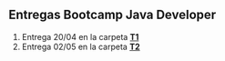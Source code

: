 ## Entregas Bootcamp Java Developer

1. Entrega 20/04 en la carpeta [**T1**](https://github.com/joaquinrajmilevich/BootcampEdu/tree/master/T1)
1. Entrega 02/05 en la carpeta [**T2**](https://github.com/joaquinrajmilevich/BootcampEdu/tree/master/T2)
